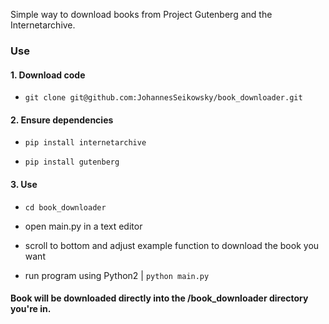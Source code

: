 Simple way to download books from Project Gutenberg and the Internetarchive.

### Use

#### 1. Download code 

- `git clone git@github.com:JohannesSeikowsky/book_downloader.git`

#### 2. Ensure dependencies

- `pip install internetarchive`

- `pip install gutenberg`

#### 3. Use

- `cd book_downloader`

- open main.py in a text editor

- scroll to bottom and adjust example function to download the book you want

- run program using Python2 | `python main.py`


#### Book will be downloaded directly into the /book_downloader directory you're in.

